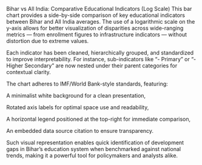 Bihar vs All India: Comparative Educational Indicators (Log Scale)
This bar chart provides a side-by-side comparison of key educational indicators between Bihar and All India averages. The use of a logarithmic scale on the y-axis allows for better visualization of disparities across wide-ranging metrics — from enrollment figures to infrastructure indicators — without distortion due to extreme values.

Each indicator has been cleaned, hierarchically grouped, and standardized to improve interpretability. For instance, sub-indicators like “- Primary” or “- Higher Secondary” are now nested under their parent categories for contextual clarity.

The chart adheres to IMF/World Bank-style standards, featuring:

A minimalist white background for a clean presentation,

Rotated axis labels for optimal space use and readability,

A horizontal legend positioned at the top-right for immediate comparison,

An embedded data source citation to ensure transparency.

Such visual representation enables quick identification of development gaps in Bihar’s education system when benchmarked against national trends, making it a powerful tool for policymakers and analysts alike.

